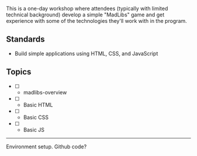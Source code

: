 This is a one-day workshop where attendees (typically with limited technical background) develop a simple "MadLibs" game and get experience with some of the technologies they'll work with in the program.

## Standards

* Build simple applications using HTML, CSS, and JavaScript

## Topics

* [ ] - madlibs-overview
* [ ] - Basic HTML
* [ ] - Basic CSS
* [ ] - Basic JS

---

Environment setup. Github code?
